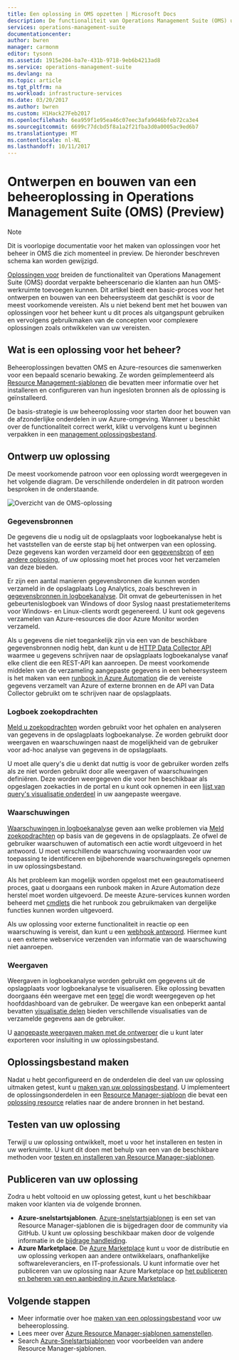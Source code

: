 ```yaml
---
title: Een oplossing in OMS opzetten | Microsoft Docs
description: De functionaliteit van Operations Management Suite (OMS) uitbreiden beheeroplossingen door verpakte beheerscenario die klanten aan hun OMS-werkruimte toevoegen kunnen.  Dit artikel biedt details over hoe u oplossingen voor het beheer moet worden gebruikt in uw eigen omgeving kunt maken of beschikbaar gesteld aan uw klanten.
services: operations-management-suite
documentationcenter: 
author: bwren
manager: carmonm
editor: tysonn
ms.assetid: 1915e204-ba7e-431b-9718-9eb6b4213ad8
ms.service: operations-management-suite
ms.devlang: na
ms.topic: article
ms.tgt_pltfrm: na
ms.workload: infrastructure-services
ms.date: 03/20/2017
ms.author: bwren
ms.custom: H1Hack27Feb2017
ms.openlocfilehash: 6ea959f1e95ea46c07eec3afa9d46bfeb72ca3e4
ms.sourcegitcommit: 6699c77dcbd5f8a1a2f21fba3d0a0005ac9ed6b7
ms.translationtype: MT
ms.contentlocale: nl-NL
ms.lasthandoff: 10/11/2017
---
```

# <a name="design-and-build-a-management-solution-in-operations-management-suite-oms-preview"></a>Ontwerpen en bouwen van een beheeroplossing in Operations Management Suite (OMS) (Preview)
> [!NOTE]
> Dit is voorlopige documentatie voor het maken van oplossingen voor het beheer in OMS die zich momenteel in preview. De hieronder beschreven schema kan worden gewijzigd.

[Oplossingen voor](operations-management-suite-solutions.md) breiden de functionaliteit van Operations Management Suite (OMS) doordat verpakte beheerscenario die klanten aan hun OMS-werkruimte toevoegen kunnen.  Dit artikel biedt een basic-proces voor het ontwerpen en bouwen van een beheersysteem dat geschikt is voor de meest voorkomende vereisten.  Als u niet bekend bent met het bouwen van oplossingen voor het beheer kunt u dit proces als uitgangspunt gebruiken en vervolgens gebruikmaken van de concepten voor complexere oplossingen zoals ontwikkelen van uw vereisten.

## <a name="what-is-a-management-solution"></a>Wat is een oplossing voor het beheer?

Beheeroplossingen bevatten OMS en Azure-resources die samenwerken voor een bepaald scenario bewaking.  Ze worden geïmplementeerd als [Resource Management-sjablonen](../azure-resource-manager/resource-manager-template-walkthrough.md) die bevatten meer informatie over het installeren en configureren van hun ingesloten bronnen als de oplossing is geïnstalleerd.

De basis-strategie is uw beheeroplossing voor starten door het bouwen van de afzonderlijke onderdelen in uw Azure-omgeving.  Wanneer u beschikt over de functionaliteit correct werkt, klikt u vervolgens kunt u beginnen verpakken in een [management oplossingsbestand](operations-management-suite-solutions-solution-file.md). 


## <a name="design-your-solution"></a>Ontwerp uw oplossing
De meest voorkomende patroon voor een oplossing wordt weergegeven in het volgende diagram.  De verschillende onderdelen in dit patroon worden besproken in de onderstaande.

![Overzicht van de OMS-oplossing](media/operations-management-suite-solutions/solution-overview.png)


### <a name="data-sources"></a>Gegevensbronnen
De gegevens die u nodig uit de opslagplaats voor logboekanalyse hebt is het vaststellen van de eerste stap bij het ontwerpen van een oplossing.  Deze gegevens kan worden verzameld door een [gegevensbron](../log-analytics/log-analytics-data-sources.md) of [een andere oplossing](operations-management-suite-solutions.md), of uw oplossing moet het proces voor het verzamelen van deze bieden.

Er zijn een aantal manieren gegevensbronnen die kunnen worden verzameld in de opslagplaats Log Analytics, zoals beschreven in [gegevensbronnen in logboekanalyse](../log-analytics/log-analytics-data-sources.md).  Dit omvat de gebeurtenissen in het gebeurtenislogboek van Windows of door Syslog naast prestatiemeteritems voor Windows- en Linux-clients wordt gegenereerd.  U kunt ook gegevens verzamelen van Azure-resources die door Azure Monitor worden verzameld.  

Als u gegevens die niet toegankelijk zijn via een van de beschikbare gegevensbronnen nodig hebt, dan kunt u de [HTTP Data Collector API](../log-analytics/log-analytics-data-collector-api.md) waarmee u gegevens schrijven naar de opslagplaats logboekanalyse vanaf elke client die een REST-API kan aanroepen.  De meest voorkomende middelen van de verzameling aangepaste gegevens in een beheersysteem is het maken van een [runbook in Azure Automation](../automation/automation-runbook-types.md) die de vereiste gegevens verzamelt van Azure of externe bronnen en de API van Data Collector gebruikt om te schrijven naar de opslagplaats.  

### <a name="log-searches"></a>Logboek zoekopdrachten
[Meld u zoekopdrachten](../log-analytics/log-analytics-log-searches.md) worden gebruikt voor het ophalen en analyseren van gegevens in de opslagplaats logboekanalyse.  Ze worden gebruikt door weergaven en waarschuwingen naast de mogelijkheid van de gebruiker voor ad-hoc analyse van gegevens in de opslagplaats.  

U moet alle query's die u denkt dat nuttig is voor de gebruiker worden zelfs als ze niet worden gebruikt door alle weergaven of waarschuwingen definiëren.  Deze worden weergegeven die voor hen beschikbaar als opgeslagen zoekacties in de portal en u kunt ook opnemen in een [lijst van query's visualisatie onderdeel](../log-analytics/log-analytics-view-designer-parts.md#list-of-queries-part) in uw aangepaste weergave.

### <a name="alerts"></a>Waarschuwingen
[Waarschuwingen in logboekanalyse](../log-analytics/log-analytics-alerts.md) geven aan welke problemen via [Meld zoekopdrachten](#log-searches) op basis van de gegevens in de opslagplaats.  Ze ofwel de gebruiker waarschuwen of automatisch een actie wordt uitgevoerd in het antwoord. U moet verschillende waarschuwing voorwaarden voor uw toepassing te identificeren en bijbehorende waarschuwingsregels opnemen in uw oplossingsbestand.

Als het probleem kan mogelijk worden opgelost met een geautomatiseerd proces, gaat u doorgaans een runbook maken in Azure Automation deze herstel moet worden uitgevoerd.  De meeste Azure-services kunnen worden beheerd met [cmdlets](/powershell/azure/overview) die het runbook zou gebruikmaken van dergelijke functies kunnen worden uitgevoerd.

Als uw oplossing voor externe functionaliteit in reactie op een waarschuwing is vereist, dan kunt u een [webhook antwoord](../log-analytics/log-analytics-alerts-actions.md).  Hiermee kunt u een externe webservice verzenden van informatie van de waarschuwing niet aanroepen.

### <a name="views"></a>Weergaven
Weergaven in logboekanalyse worden gebruikt om gegevens uit de opslagplaats voor logboekanalyse te visualiseren.  Elke oplossing bevatten doorgaans één weergave met een [tegel](../log-analytics/log-analytics-view-designer-tiles.md) die wordt weergegeven op het hoofddashboard van de gebruiker.  De weergave kan een onbeperkt aantal bevatten [visualisatie delen](../log-analytics/log-analytics-view-designer-parts.md) bieden verschillende visualisaties van de verzamelde gegevens aan de gebruiker.

U [aangepaste weergaven maken met de ontwerper](../log-analytics/log-analytics-view-designer.md) die u kunt later exporteren voor insluiting in uw oplossingsbestand.  


## <a name="create-solution-file"></a>Oplossingsbestand maken
Nadat u hebt geconfigureerd en de onderdelen die deel van uw oplossing uitmaken getest, kunt u [maken van uw oplossingsbestand](operations-management-suite-solutions-solution-file.md).  U implementeert de oplossingsonderdelen in een [Resource Manager-sjabloon](../azure-resource-manager/resource-group-authoring-templates.md) die bevat een [oplossing resource](operations-management-suite-solutions-solution-file.md#solution-resource) relaties naar de andere bronnen in het bestand.  


## <a name="test-your-solution"></a>Testen van uw oplossing
Terwijl u uw oplossing ontwikkelt, moet u voor het installeren en testen in uw werkruimte.  U kunt dit doen met behulp van een van de beschikbare methoden voor [testen en installeren van Resource Manager-sjablonen](../azure-resource-manager/resource-group-template-deploy.md).

## <a name="publish-your-solution"></a>Publiceren van uw oplossing
Zodra u hebt voltooid en uw oplossing getest, kunt u het beschikbaar maken voor klanten via de volgende bronnen.

- **Azure-snelstartsjablonen**.  [Azure-snelstartsjablonen](https://azure.microsoft.com/resources/templates/) is een set van Resource Manager-sjablonen die is bijgedragen door de community via GitHub.  U kunt uw oplossing beschikbaar maken door de volgende informatie in de [bijdrage handleiding](https://github.com/Azure/azure-quickstart-templates/tree/master/1-CONTRIBUTION-GUIDE).
- **Azure Marketplace**.  De [Azure Marketplace](https://azuremarketplace.microsoft.com/marketplace/) kunt u voor de distributie en uw oplossing verkopen aan andere ontwikkelaars, onafhankelijke softwareleveranciers, en IT-professionals.  U kunt informatie over het publiceren van uw oplossing naar Azure Marketplace op [het publiceren en beheren van een aanbieding in Azure Marketplace](../marketplace-publishing/marketplace-publishing-getting-started.md).



## <a name="next-steps"></a>Volgende stappen
* Meer informatie over hoe [maken van een oplossingsbestand](operations-management-suite-solutions-solution-file.md) voor uw beheeroplossing.
* Lees meer over [Azure Resource Manager-sjablonen samenstellen](../azure-resource-manager/resource-group-authoring-templates.md).
* Search [Azure-Snelstartsjablonen](https://azure.microsoft.com/documentation/templates) voor voorbeelden van andere Resource Manager-sjablonen.